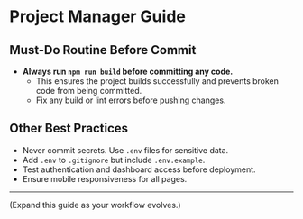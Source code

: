# Project Manager Guide

## Must-Do Routine Before Commit

- **Always run `npm run build` before committing any code.**
  - This ensures the project builds successfully and prevents broken code from being committed.
  - Fix any build or lint errors before pushing changes.

## Other Best Practices

- Never commit secrets. Use `.env` files for sensitive data.
- Add `.env` to `.gitignore` but include `.env.example`.
- Test authentication and dashboard access before deployment.
- Ensure mobile responsiveness for all pages.

---

(Expand this guide as your workflow evolves.)